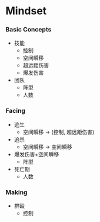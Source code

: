 # Mindset

### Basic Concepts

* 技能
  * 控制
  * 空间瞬移
  * 超远距伤害
  * 爆发伤害
* 团队
  * 阵型
  * 人数

### Facing

* 逃生
  * 空间瞬移 -&gt; \(控制, 超远距伤害\)
* 追杀
  * 空间瞬移 -&gt; 空间瞬移
* 爆发伤害+空间瞬移
  * 阵型
* 死亡期
  * 人数

### Making

* 群殴
  * 控制

